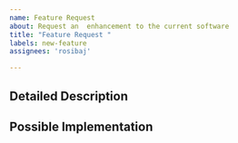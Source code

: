 ```yaml
---
name: Feature Request
about: Request an  enhancement to the current software 
title: "Feature Request "
labels: new-feature
assignees: 'rosibaj'

---
```


<!--- Provide a general summary of the issue in the Title above -->

## Detailed Description
<!--- Provide a detailed description of the change or addition you are proposing.-->
<!--- Why is this change important to you? How would you use it? -->
<!--- How can it benefit other users? -->

## Possible Implementation
<!--- Not obligatory, but suggest an idea for implementing addition or change -->
<!--- or provide an example feature somewhere else that you would like to see -->
